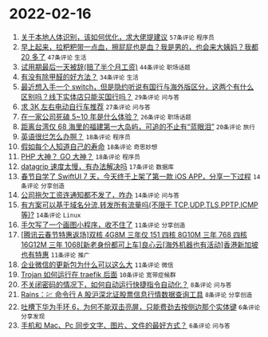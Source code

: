 # 2022-02-16

1. [关于本地人体识别，该如何优化，求大佬提建议](https://www.v2ex.com/t/834139) `57条评论` `程序员`
1. [早上起来，拉粑粑带一点血，擦屁屁也是血？我是男的，也会来大姨妈？我都 20 多了](https://www.v2ex.com/t/834134) `47条评论` `生活`
1. [试用期最后一天被辞(赔了半个月工资)](https://www.v2ex.com/t/834126) `44条评论` `职场话题`
1. [有没有除甲醛的好方法？](https://www.v2ex.com/t/834129) `34条评论` `生活`
1. [最近想入手一个 switch，但是隐约听说有国行与海外版区分，这两个有什么区别吗？线下实体店只能买国行吗？](https://www.v2ex.com/t/834136) `29条评论` `问与答`
1. [求 3K 左右电动自行车推荐](https://www.v2ex.com/t/834158) `27条评论` `问与答`
1. [在一家公司死磕 5~10 年是什么体验？](https://www.v2ex.com/t/834137) `26条评论` `职场话题`
1. [距离台湾仅 68 海里的福建第一大岛屿，可追的不止有“蓝眼泪”](https://www.v2ex.com/t/834133) `20条评论` `旅行`
1. [英语很烂怎么办啊？](https://www.v2ex.com/t/834175) `18条评论` `程序员`
1. [假如每个人知道自己的寿命](https://www.v2ex.com/t/834157) `18条评论` `奇思妙想`
1. [PHP 大神？ GO 大神？](https://www.v2ex.com/t/834151) `18条评论` `程序员`
1. [datagrip 速度太慢，有办法解决吗](https://www.v2ex.com/t/834131) `17条评论` `数据库`
1. [春节自学了 SwiftUI 7 天，今天终于上架了第一款 iOS APP，分享一下过程](https://www.v2ex.com/t/834180) `14条评论` `分享创造`
1. [公司拖欠工资连通知都不发了，咋办](https://www.v2ex.com/t/834152) `14条评论` `问与答`
1. [有方案可以基于域名分流,转发所有流量吗(不限于 TCP,UDP,TLS,PPTP,ICMP 等)?](https://www.v2ex.com/t/834130) `14条评论` `Linux`
1. [手欠写了一个画图小程序，收不住了](https://www.v2ex.com/t/834149) `11条评论` `分享创造`
1. [[腾讯云春节特惠返场]双核 4G8M 三年仅 151 四核 8G10M 三年 768 四核 16G12M 三年 1068[新老身份都可上车]良心云[海外机器也有活动]香港新加坡也有特惠](https://www.v2ex.com/t/834138) `11条评论` `推广`
1. [企业微信的更新包为什么可以这么大](https://www.v2ex.com/t/834135) `11条评论` `微信`
1. [Trojan 如何运行在 traefik 后面](https://www.v2ex.com/t/834142) `10条评论` `宽带症候群`
1. [不关闭密码的情况下，如何自动运行快捷指令自动化？](https://www.v2ex.com/t/834154) `8条评论` `问与答`
1. [Rains：💹 命令行 A 股沪深北证股票信息行情数据查询工具](https://www.v2ex.com/t/834148) `8条评论` `分享创造`
1. [吐槽下华为手环 6，为何不能双击亮屏，只能费劲去按侧边那个实体键](https://www.v2ex.com/t/834174) `6条评论` `分享发现`
1. [手机和 Mac、Pc 同步文字、图片、文件的最好方式？](https://www.v2ex.com/t/834159) `6条评论` `问与答`
